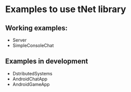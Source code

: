 # Examples to use tNet library


## Working examples:
* Server
* SimpleConsoleChat


## Examples in development
* DstributedSystems
* AndroidChatApp
* AndroidGameApp
